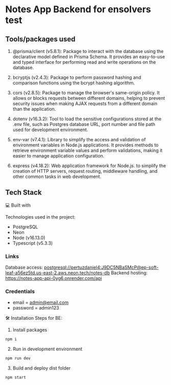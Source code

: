# Notes App Backend for ensolvers test

## Tools/packages used

1. @prisma/client (v5.8.1): Package to interact with the database using the declarative model defined in Prisma Schema. It provides an easy-to-use and typed interface for performing read and write operations on the database.

2. bcryptjs (v2.4.3): Package to perform password hashing and comparison functions using the bcrypt hashing algorithm.

3. cors (v2.8.5): Package to manage the browser's same-origin policy. It allows or blocks requests between different domains, helping to prevent security issues when making AJAX requests from a different domain than the application.

4. dotenv (v16.3.2): Tool to load the sensitive configurations stored at the .env file, such as Postgres database URL, port number and file path used for development environment.

5. env-var (v7.4.1): Library to simplify the access and validation of environment variables in Node.js applications. It provides methods to retrieve environment variable values and perform validations, making it easier to manage application configuration.

6. express (v4.18.2): Web application framework for Node.js. to simplify the creation of HTTP servers, request routing, middleware handling, and other common tasks in web development.

## Tech Stack

💻 Built with

Technologies used in the project:

* PostgreSQL
* Neon
* Node (v16.13.0)
* Typescript (v5.3.3)

### Links

Database access: <postgresql://pertuzdaniel4:J9DC5NBaSMcP@ep-soft-leaf-a56ez5td.us-east-2.aws.neon.tech/notes-db>
Backend hosting: <https://notes-app-api-0yg6.onrender.com/api>

### Credentials

* email = <admin@email.com>
* password = admin123


🛠️ Installation Steps for BE:

1. Install packages

```bash
npm i
```

2. Run in development environment

```bash
npm run dev
```

3. Build and deploy dist folder

```
npm start
```
